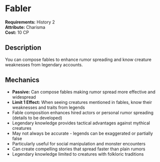 # Fabler

**Requirements:** History 2  
**Attribute:** Charisma  
**Cost:** 10 CP  

## Description
You can compose fables to enhance rumor spreading and know creature weaknesses from legendary accounts.

## Mechanics
- **Passive:** Can compose fables making rumor spread more effective and widespread
- **Limit 1 Effect:** When seeing creatures mentioned in fables, know their weaknesses and traits from legends
- Fable composition enhances hired actors or personal rumor spreading (details to be developed)
- Legendary knowledge provides tactical advantages against mythical creatures
- May not always be accurate - legends can be exaggerated or partially false
- Particularly useful for social manipulation and monster encounters
- Can create compelling stories that spread faster than plain rumors
- Legendary knowledge limited to creatures with folkloric traditions